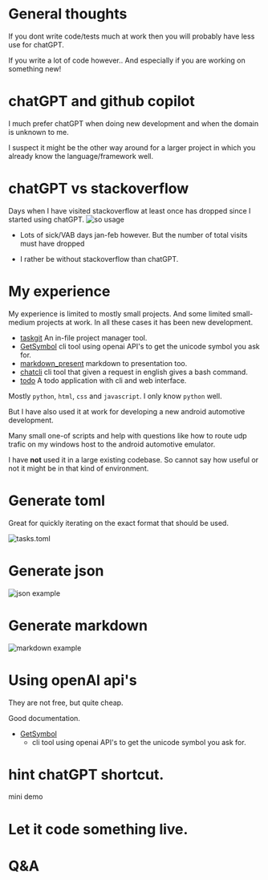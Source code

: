 # General thoughts

If you dont write code/tests much at work then you will probably have less use for chatGPT. 

If you write a lot of code however..
And especially if you are working on something new!

# chatGPT and github copilot

I much prefer chatGPT when doing new development and when the domain is unknown to me.

I suspect it might be the other way around for a larger project in which you already know the language/framework well.


# chatGPT vs stackoverflow

Days when I have visited stackoverflow at least once has dropped since I started using chatGPT.
![so usage](alex/SO_usage.png)

 - Lots of sick/VAB days jan-feb however. But the number of total visits must have dropped

 - I rather be without stackoverflow than chatGPT.

# My experience

My experience is limited to mostly small projects. And some limited small-medium projects at work. In all these cases it has been new development.

 - [taskgit](https://github.com/AlexTelon/taskgit) An in-file project manager tool.
 - [GetSymbol](https://github.com/AlexTelon/GetSymbol) cli tool using openai API's to get the unicode symbol you ask for.
 - [markdown_present](https://github.com/AlexTelon/markdown_present) markdown to presentation too.
 - [chatcli](https://github.com/AlexTelon/chatcli) cli tool that given a request in english gives a bash command.
 - [todo](https://github.com/AlexTelon/todo) A todo application with cli and web interface.

Mostly `python`, `html`, `css` and `javascript`. I only know `python` well. 

But I have also used it at work for developing a new android automotive development.

Many small one-of scripts and help with questions like how to route udp trafic on my windows host to the android automotive emulator.

I have **not** used it in a large existing codebase. So cannot say how useful or not it might be in that kind of environment.

# Generate toml

Great for quickly iterating on the exact format that should be used.

![tasks.toml](task_toml.png)

# Generate json
![json example](json_example.png)

# Generate markdown
![markdown example](markdown_example.png)


<!-- # Notes

* html,css,javascript
   * Generated boilerplate for you. Does not replace frontend dev. Its just a better stackoverflow for me.
 * Setting up a android project.
   * It knows adb commands
 * Misc
   * Delete all .class files from git
   * In windows find which program is using a port.
   * How to change a setting in Android Studio menues.
 * Use and throw away code
   * Temporary server that sends json for testing.
     * If you can generate some code in 10min then you can throw it away. If you had spent 3h then you want to save it somewhere? -->

# Using openAI api's

They are not free, but quite cheap.

Good documentation.

* [GetSymbol](https://github.com/AlexTelon/GetSymbol)
   * cli tool using openai API's to get the unicode symbol you ask for.


# hint chatGPT shortcut.

mini demo

# Let it code something live.


# Q&A

